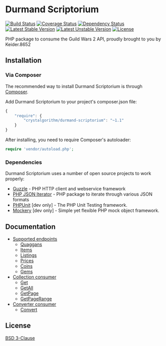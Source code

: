 Durmand Scriptorium
===================
[![Build Status](https://travis-ci.org/EtienneLamoureux/durmand-scriptorium.svg)](https://travis-ci.org/EtienneLamoureux/durmand-scriptorium)
[![Coverage Status](https://img.shields.io/coveralls/EtienneLamoureux/durmand-scriptorium.svg)](https://coveralls.io/r/EtienneLamoureux/durmand-scriptorium)
[![Dependency Status](https://www.versioneye.com/user/projects/54276b2175d3727f13000228/badge.svg)](https://www.versioneye.com/user/projects/54276b2175d3727f13000228)
[![Latest Stable Version](https://poser.pugx.org/crystalgorithm/durmand-scriptorium/v/stable.svg)](https://packagist.org/packages/crystalgorithm/durmand-scriptorium)
[![Latest Unstable Version](https://poser.pugx.org/crystalgorithm/durmand-scriptorium/v/unstable.svg)](https://packagist.org/packages/crystalgorithm/durmand-scriptorium)
[![License](https://poser.pugx.org/crystalgorithm/durmand-scriptorium/license.svg)](https://packagist.org/packages/crystalgorithm/durmand-scriptorium)

PHP package to consume the Guild Wars 2 API, proudly brought to you by Keider.8652

Installation
------------
### Via Composer

The recommended way to install Durmand Scriptorium is through
[Composer](http://getcomposer.org).

Add Durmand Scriptorium to your project's composer.json file:

```javascript
{
    "require": {
        "crystalgorithm/durmand-scriptorium": "~1.1"
    }
}
```

After installing, you need to require Composer's autoloader:

```php
require 'vendor/autoload.php';
```

### Dependencies
Durmand Scriptorium uses a number of open source projects to work properly:
- [Guzzle](https://github.com/guzzle/guzzle) - PHP HTTP client and webservice framework
- [PHP JSON Iterator](https://github.com/EtienneLamoureux/php-json-iterator) - PHP package to iterate through various JSON formats
- [PHPUnit](https://github.com/sebastianbergmann/phpunit) [dev only] - The PHP Unit Testing framework.
- [Mockery](https://github.com/padraic/mockery) [dev only] - Simple yet flexible PHP mock object framework.

Documentation
-------------
- [Supported endpoints](https://github.com/EtienneLamoureux/durmand-scriptorium/blob/master/docs/SUPPORTED_ENDPOINTS.md#supported-endpoints)
    - [Quaggans](https://github.com/EtienneLamoureux/durmand-scriptorium/blob/master/docs/SUPPORTED_ENDPOINTS.md#quaggans)
    - [Items](https://github.com/EtienneLamoureux/durmand-scriptorium/blob/master/docs/SUPPORTED_ENDPOINTS.md#items)
    - [Listings](https://github.com/EtienneLamoureux/durmand-scriptorium/blob/master/docs/SUPPORTED_ENDPOINTS.md#listings)
    - [Prices](https://github.com/EtienneLamoureux/durmand-scriptorium/blob/master/docs/SUPPORTED_ENDPOINTS.md#prices)
    - [Coins](https://github.com/EtienneLamoureux/durmand-scriptorium/blob/master/docs/SUPPORTED_ENDPOINTS.md#coins)
    - [Gems](https://github.com/EtienneLamoureux/durmand-scriptorium/blob/master/docs/SUPPORTED_ENDPOINTS.md#gems)
- [Collection consumer](https://github.com/EtienneLamoureux/durmand-scriptorium/blob/master/docs/COLLECTION_CONSUMER.md#collection-consumer)
    - [Get](https://github.com/EtienneLamoureux/durmand-scriptorium/blob/master/docs/COLLECTION_CONSUMER.md#get)
    - [GetAll](https://github.com/EtienneLamoureux/durmand-scriptorium/blob/master/docs/COLLECTION_CONSUMER.md#getall)
    - [GetPage](https://github.com/EtienneLamoureux/durmand-scriptorium/blob/master/docs/COLLECTION_CONSUMER.md#getpage)
    - [GetPageRange](https://github.com/EtienneLamoureux/durmand-scriptorium/blob/master/docs/COLLECTION_CONSUMER.md#getpagerange)
- [Converter consumer](https://github.com/EtienneLamoureux/durmand-scriptorium/blob/master/docs/CONVERTER_CONSUMER.md#converter-consumer)
    - [Convert](https://github.com/EtienneLamoureux/durmand-scriptorium/blob/master/docs/CONVERTER_CONSUMER.md#convert)

License
-------
[BSD 3-Clause](https://github.com/EtienneLamoureux/DurmandScriptorium/blob/master/LICENSE)